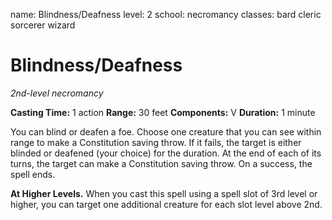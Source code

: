 name: Blindness/Deafness
level: 2
school: necromancy
classes: bard
         cleric
         sorcerer
         wizard

# Blindness/Deafness
_2nd-level necromancy_

**Casting Time:** 1 action
**Range:** 30 feet
**Components:** V
**Duration:** 1 minute

You can blind or deafen a foe. Choose one creature that you can see within range to make a Constitution saving throw. If it fails, the target is either blinded or deafened (your choice) for the duration. At the end of each of its turns, the target can make a Constitution saving throw. On a success, the spell ends.

**At Higher Levels.** When you cast this spell using a spell slot of 3rd level or higher, you can target one additional creature for each slot level above 2nd.
